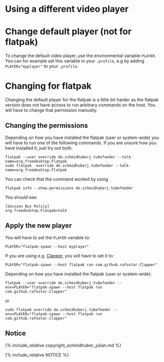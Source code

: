 # Using a different video player

# Change default player (not for flatpak)

To change the default video player, use the environmental variable `PLAYER`. You can for example set this variable in your `.profile`, e.g
by adding `PLAYER="myplayer"` to your `.profile`.

# Changing for flatpak

Changing the default player for the flatpak is a little bit harder as the flatpak version does not have access to run arbitrary commands on the host. You will have to change that permission manually. 

## Changing the permissions

Depending on how you have installed the flatpak (user or system-wide) you will have to run one of the following commands. If you are unsure how you have installed it, just try out both.

```
flatpak --user override de.schmidhuberj.tubefeeder --talk-name=org.freedesktop.Flatpak
sudo flatpak  override de.schmidhuberj.tubefeeder --talk-name=org.freedesktop.Flatpak
```

You can check that the command worked by using

```
flatpak info --show-permissions de.schmidhuberj.tubefeeder
```

You should see:

```
[Session Bus Policy]
org.freedesktop.Flatpak=talk
```

## Apply the new player

You will have to set the `PLAYER` variable to:

```
PLAYER="flatpak-spawn --host myplayer"
```

If you are using e.g. [Clapper](https://flathub.org/apps/details/com.github.rafostar.Clapper), you will have to set it to:

```
PLAYER="flatpak-spawn --host flatpak run com.github.rafostar.Clapper"
```
Depending on how you have installed the flatpak (user or system-wide):

```
flatpak --user override de.schmidhuberj.tubefeeder --env=PLAYER="flatpak-spawn --host flatpak run com.github.rafostar.Clapper"
```
or

```
sudo flatpak override de.schmidhuberj.tubefeeder --env=PLAYER="flatpak-spawn --host flatpak run com.github.rafostar.Clapper"
```

## Notice

{% include_relative copyright_schmidhuber_julian.md %}

{% include_relative NOTICE %}
